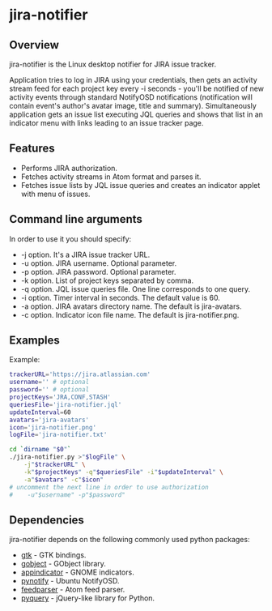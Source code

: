 # jira-notifier
## Overview
jira-notifier is the Linux desktop notifier for JIRA issue tracker.

Application tries to log in JIRA using your credentials, then gets an activity stream feed for each project key every -i seconds - you'll be notified of new activity events through standard NotifyOSD notifications (notification will contain event's author's avatar image, title and summary). Simultaneously application gets an issue list executing JQL queries and shows that list in an indicator menu with links leading to an issue tracker page.
## Features
  - Performs JIRA authorization.
  - Fetches activity streams in Atom format and parses it.
  - Fetches issue lists by JQL issue queries and creates an indicator applet with menu of issues.

## Command line arguments
In order to use it you should specify:
  - -j option. It's a JIRA issue tracker URL.
  - -u option. JIRA username. Optional parameter.
  - -p option. JIRA password. Optional parameter.
  - -k option. List of project keys separated by comma.
  - -q option. JQL issue queries file. One line corresponds to one query.
  - -i option. Timer interval in seconds. The default value is 60.
  - -a option. JIRA avatars directory name. The default is jira-avatars.
  - -c option. Indicator icon file name. The default is jira-notifier.png.

## Examples
Example:
```sh
trackerURL='https://jira.atlassian.com'
username='' # optional
password='' # optional
projectKeys='JRA,CONF,STASH'
queriesFile='jira-notifier.jql'
updateInterval=60
avatars='jira-avatars'
icon='jira-notifier.png'
logFile='jira-notifier.txt'

cd `dirname "$0"`
./jira-notifier.py >"$logFile" \
    -j"$trackerURL" \
    -k"$projectKeys" -q"$queriesFile" -i"$updateInterval" \
    -a"$avatars" -c"$icon"
# uncomment the next line in order to use authorization
#    -u"$username" -p"$password"
```

## Dependencies
jira-notifier depends on the following commonly used python packages:

 - [gtk] - GTK bindings.
 - [gobject] - GObject library.
 - [appindicator] - GNOME indicators.
 - [pynotify] - Ubuntu NotifyOSD.
 - [feedparser] - Atom feed parser.
 - [pyquery] - jQuery-like library for Python.

[gtk]:http://www.pygtk.org/
[gobject]:https://pypi.python.org/pypi/PyGObject/
[appindicator]:http://developer.ubuntu.com/api/devel/ubuntu-12.04/c/appindicator/
[pynotify]:http://www.galago-project.org/news/index.php
[feedparser]:https://pypi.python.org/pypi/feedparser
[pyquery]:https://pypi.python.org/pypi/pyquery
